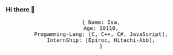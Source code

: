 ### Hi there 👋

<p align="center">
  <samp>
   {
    Name: Isa, <br>
    Age: 10110, <br>
    Progamming-Lang: [C, C++, C#, JavaScript], <br>
    InternShip: [Epiroc, Hitachi-Abb], <br>
   }
  </samp>
</p>
